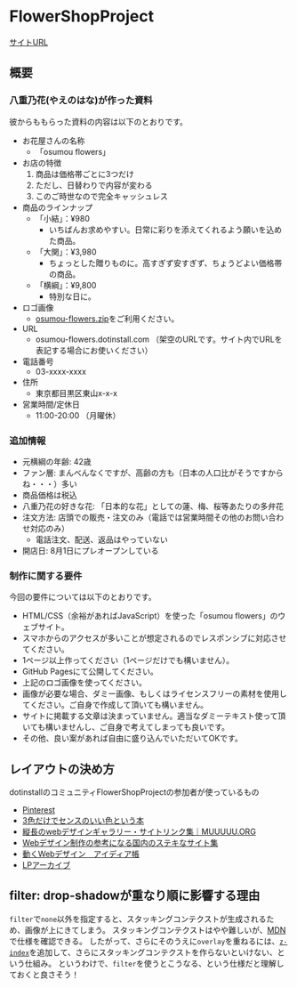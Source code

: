 # FlowerShopProject
[サイトURL](https://syu-kuri.github.io/dotinstall_FlowerShopProject/)

## 概要
### 八重乃花(やえのはな)が作った資料
彼からももらった資料の内容は以下のとおりです。
- お花屋さんの名称
  - 「osumou flowers」
- お店の特徴
  1. 商品は価格帯ごとに3つだけ
  1. ただし、日替わりで内容が変わる
  1. このご時世なので完全キャッシュレス
- 商品のラインナップ
  - 「小結」：¥980
    - いちばんお求めやすい。日常に彩りを添えてくれるよう願いを込めた商品。
  - 「大関」：¥3,980
    - ちょっとした贈りものに。高すぎず安すぎず、ちょうどよい価格帯の商品。
  - 「横綱」：¥9,800
    - 特別な日に。
- ロゴ画像
  - [osumou-flowers.zip](https://github.com/256times/FlowerShopProject-202108/files/6999044/osumou-flowers.zip)をご利用ください。
- URL
  - osumou-flowers.dotinstall.com （架空のURLです。サイト内でURLを表記する場合にお使いください）
- 電話番号
  - 03-xxxx-xxxx
- 住所
  - 東京都目黒区東山x-x-x
- 営業時間/定休日
  - 11:00-20:00 （月曜休）
 
### 追加情報
- 元横綱の年齢: 42歳
- ファン層: まんべんなくですが、高齢の方も（日本の人口比がそうですからね・・・）多い
- 商品価格は税込
- 八重乃花の好きな花: 「日本的な花」としての蓮、梅、桜等あたりの多弁花
- 注文方法: 店頭での販売・注文のみ（電話では営業時間その他のお問い合わせ対応のみ）
  - 電話注文、配送、返品はやっていない
- 開店日: 8月1日にプレオープンしている

### 制作に関する要件
今回の要件については以下のとおりです。
- HTML/CSS（余裕があればJavaScript）を使った「osumou flowers」のウェブサイト。
- スマホからのアクセスが多いことが想定されるのでレスポンシブに対応させてください。
- 1ページ以上作ってください（1ページだけでも構いません）。
- GitHub Pagesにて公開してください。
- 上記のロゴ画像を使ってください。
- 画像が必要な場合、ダミー画像、もしくはライセンスフリーの素材を使用してください。ご自身で作成して頂いても構いません。
- サイトに掲載する文章は決まっていません。適当なダミーテキスト使って頂いても構いませんし、ご自身で考えてしまっても良いです。
- その他、良い案があれば自由に盛り込んでいただいてOKです。


## レイアウトの決め方
dotinstallのコミュニティFlowerShopProjectの参加者が使っているもの
- [Pinterest](https://www.pinterest.jp/)
- [3色だけでセンスのいい色という本](https://book.impress.co.jp/books/1119101155)
- [縦長のwebデザインギャラリー・サイトリンク集｜MUUUUU.ORG](https://muuuuu.org/)
- [Webデザイン制作の参考になる国内のステキなサイト集](https://sankoudesign.com/)
- [動くWebデザイン　アイディア帳](https://coco-factory.jp/ugokuweb/)
- [LPアーカイブ](https://rdlp.jp/lp-archive)

## filter: drop-shadowが重なり順に影響する理由
`filter`で`none`以外を指定すると、スタッキングコンテクストが生成されるため、画像が上にきてしまう。
スタッキングコンテクストはやや難しいが、[MDN](https://developer.mozilla.org/ja/docs/Web/CSS/CSS_Positioning/Understanding_z_index/The_stacking_context)で仕様を確認できる。
したがって、さらにそのうえに`overlay`を重ねるには、[`z-index`](https://ics.media/entry/200609/)を追加して、さらにスタッキングコンテクストを作らないといけない、という仕組み。
というわけで、`filter`を使うとこうなる、という仕様だと理解しておくと良さそう！

